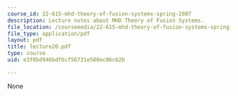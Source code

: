 ```yaml
---
course_id: 22-615-mhd-theory-of-fusion-systems-spring-2007
description: Lecture notes about MHD Theory of Fusion Systems.
file_location: /coursemedia/22-615-mhd-theory-of-fusion-systems-spring-2007/e3f0bd946bdf6cf56721e580ec06c62b_lecture20.pdf
file_type: application/pdf
layout: pdf
title: lecture20.pdf
type: course
uid: e3f0bd946bdf6cf56721e580ec06c62b

---
```

None